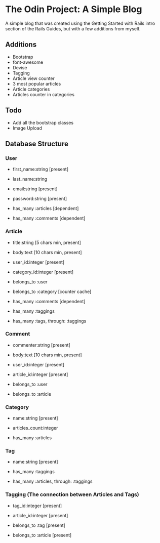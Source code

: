 # The Odin Project: A Simple Blog
A simple blog that was created using the Getting Started with Rails intro section of the Rails Guides, but with a few additions from myself.

## Additions

- Bootstrap
- font-awesome
- Devise
- Tagging
- Article view counter
- 3 most popular articles
- Article categories
- Articles counter in categories

## Todo

- Add all the bootstrap classes
- Image Upload

## Database Structure

### User

- first_name:string 	 [present]
- last_name:string 		
- email:string 		 	 [present]
- password:string 	 	 [present]

- has_many :articles 	 [dependent]
- has_many :comments 	 [dependent]

### Article

- title:string 		 	 [5 chars min, present]
- body:text 		 	 [10 chars min, present]
- user_id:integer 	 	 [present]
- category_id:integer 	 [present]

- belongs_to :user
- belongs_to :category 	 [counter cache]
- has_many :comments 	 [dependent]
- has_many :taggings
- has_many :tags, through: :taggings

### Comment

- commenter:string   	 [present]
- body:text 		 	 [10 chars min, present]
- user_id:integer    	 [present]
- article_id:integer     [present]

- belongs_to :user
- belongs_to :article

### Category

- name:string 			 [present]
- articles_count:integer 

- has_many :articles

### Tag

- name:string 			 [present]

- has_many :taggings
- has_many :articles, through: :taggings

### Tagging (The connection between Articles and Tags)

- tag_id:integer 		 [present]
- article_id:integer 	 [present]

- belongs_to :tag 		 [present]
- belongs_to :article 	 [present]